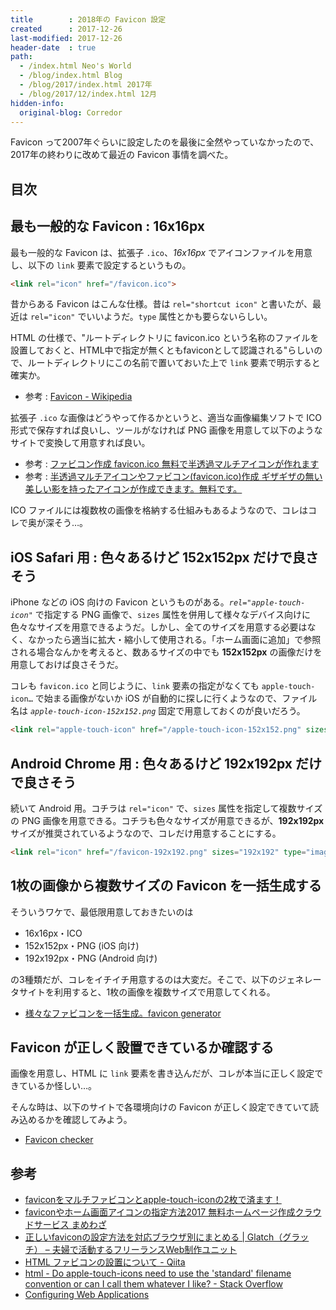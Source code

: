 ```yaml
---
title        : 2018年の Favicon 設定
created      : 2017-12-26
last-modified: 2017-12-26
header-date  : true
path:
  - /index.html Neo's World
  - /blog/index.html Blog
  - /blog/2017/index.html 2017年
  - /blog/2017/12/index.html 12月
hidden-info:
  original-blog: Corredor
---
```


Favicon って2007年ぐらいに設定したのを最後に全然やっていなかったので、2017年の終わりに改めて最近の Favicon 事情を調べた。

## 目次

## 最も一般的な Favicon : 16x16px

最も一般的な Favicon は、拡張子 `.ico`、*16x16px* でアイコンファイルを用意し、以下の `link` 要素で設定するというもの。

```html
<link rel="icon" href="/favicon.ico">
```

昔からある Favicon はこんな仕様。昔は `rel="shortcut icon"` と書いたが、最近は `rel="icon"` でいいようだ。`type` 属性とかも要らないらしい。

HTML の仕様で、"ルートディレクトリに favicon.ico という名称のファイルを設置しておくと、HTML中で指定が無くともfaviconとして認識される"らしいので、ルートディレクトリにこの名前で置いておいた上で `link` 要素で明示すると確実か。

- 参考 : [Favicon - Wikipedia](https://ja.wikipedia.org/wiki/Favicon)

拡張子 `.ico` な画像はどうやって作るかというと、適当な画像編集ソフトで ICO 形式で保存すれば良いし、ツールがなければ PNG 画像を用意して以下のようなサイトで変換して用意すれば良い。

- 参考 : [ファビコン作成 favicon.ico 無料で半透過マルチアイコンが作れます](https://ao-system.net/favicon/index.php)
- 参考 : [半透過マルチアイコンやファビコン(favicon.ico)作成 ギザギザの無い美しい影を持ったアイコンが作成できます。無料です。](https://ao-system.net/alphaicon/)

ICO ファイルには複数枚の画像を格納する仕組みもあるようなので、コレはコレで奥が深そう…。

## iOS Safari 用 : 色々あるけど 152x152px だけで良さそう

iPhone などの iOS 向けの Favicon というものがある。*`rel="apple-touch-icon"`* で指定する PNG 画像で、`sizes` 属性を併用して様々なデバイス向けに色々なサイズを用意できるようだ。しかし、全てのサイズを用意する必要はなく、なかったら適当に拡大・縮小して使用される。「ホーム画面に追加」で参照される場合なんかを考えると、数あるサイズの中でも **152x152px** の画像だけを用意しておけば良さそうだ。

コレも `favicon.ico` と同じように、`link` 要素の指定がなくても `apple-touch-icon…` で始まる画像がないか iOS が自動的に探しに行くようなので、ファイル名は *`apple-touch-icon-152x152.png`* 固定で用意しておくのが良いだろう。

```html
<link rel="apple-touch-icon" href="/apple-touch-icon-152x152.png" sizes="152x152">
```

## Android Chrome 用 : 色々あるけど 192x192px だけで良さそう

続いて Android 用。コチラは `rel="icon"` で、`sizes` 属性を指定して複数サイズの PNG 画像を用意できる。コチラも色々なサイズが用意できるが、**192x192px** サイズが推奨されているようなので、コレだけ用意することにする。

```html
<link rel="icon" href="/favicon-192x192.png" sizes="192x192" type="image/png">
```

## 1枚の画像から複数サイズの Favicon を一括生成する

そういうワケで、最低限用意しておきたいのは

- 16x16px・ICO
- 152x152px・PNG (iOS 向け)
- 192x192px・PNG (Android 向け)

の3種類だが、コレをイチイチ用意するのは大変だ。そこで、以下のジェネレータサイトを利用すると、1枚の画像を複数サイズで用意してくれる。

- [様々なファビコンを一括生成。favicon generator](https://ao-system.net/favicongenerator/)

## Favicon が正しく設置できているか確認する

画像を用意し、HTML に `link` 要素を書き込んだが、コレが本当に正しく設定できているか怪しい…。

そんな時は、以下のサイトで各環境向けの Favicon が正しく設定できていて読み込めるかを確認してみよう。

- [Favicon checker](https://realfavicongenerator.net/favicon_checker?protocol=http&site=neo.s21.xrea.com#.WhqBEDdpGHs)

## 参考

- [faviconをマルチファビコンとapple-touch-iconの2枚で済ます！](http://www.02320.net/apple-touch-icon_for_android/)
- [faviconやホーム画面アイコンの指定方法2017 無料ホームページ作成クラウドサービス まめわざ](https://mamewaza.com/support/blog/favicon2017.html)
- [正しいfaviconの設定方法を対応ブラウザ別にまとめる | Glatch（グラッチ） – 夫婦で活動するフリーランスWeb制作ユニット](http://glatchdesign.com/blog/web/coding/943)
- [HTML ファビコンの設置について - Qiita](https://qiita.com/ayumisuzuki/items/5c976dc02a9aec906bf1)
- [html - Do apple-touch-icons need to use the 'standard' filename convention or can I call them whatever I like? - Stack Overflow](https://stackoverflow.com/questions/12437281/do-apple-touch-icons-need-to-use-the-standard-filename-convention-or-can-i-cal)
- [Configuring Web Applications](https://developer.apple.com/library/content/documentation/AppleApplications/Reference/SafariWebContent/ConfiguringWebApplications/ConfiguringWebApplications.html)
